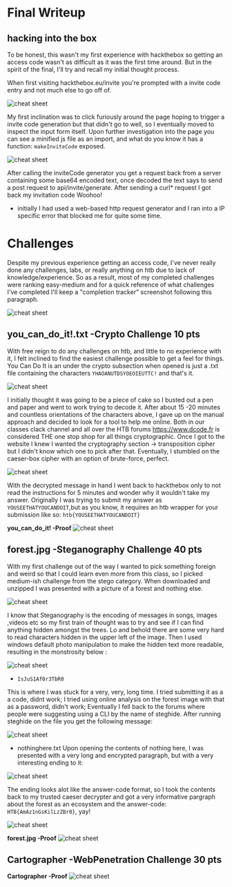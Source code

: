 
# Final Writeup

## hacking into the box
To be honest, this wasn't my first experience with hackthebox so getting an access code wasn't as difficult as it was the first time around. But in the spirit of the final, I'll try and recall my initial thought process. 

When first visiting hackthebox.eu/invite you're prompted with a invite code entry and not much else to go off of. 

![cheat sheet](images/htb1.PNG)

My first inclination was to click furiously around the page hoping to trigger a invite code generation but that didn't go to well, so I eventually moved to inspect the input form itself. Upon further investigation into the page you can see a minified js file as an import, and what do you know it has a function: `makeInviteCode` exposed.

![cheat sheet](images/htb2.PNG)

After calling the inviteCode generator you get a request back from a server containing some base64 encoded text, once decoded the text says to send a post request to api/invite/generate. After sending a curl* request I got back my invitation code Woohoo!

* initially I had used a web-based http request generator and I ran into a IP specific error that blocked me for quite some time.


# Challenges 

Despite my previous experience getting an access code, I've never really done any challenges, labs, or really anything on htb due to lack of knowledge/experience. So as a result, most of my completed challenges were ranking easy-medium and for a quick reference of what challenges I've completed I'll keep a "completion tracker" screenshot following this paragraph.

![cheat sheet](images/completion.PNG)

## you_can_do_it!.txt -Crypto Challenge 10 pts

With free reign to do any challenges on htb, and little to no experience with it, I felt inclined to find the easiest challenge possible to get a feel for things. You Can Do It is an under the crypto subsection when opened is just a .txt file containing the characters `YHAOANUTDSYOEOIEUTTC!` and that's it. 

![cheat sheet](images/ycdi1.PNG)

I initially thought it was going to be a piece of cake so I busted out a pen and paper and went to work trying to decode it. After about 15 -20 minutes and countless orientations of the characters above, I gave up on the manual approach and decided to look for a tool to help me online. Both in our classes clack channel and all over the HTB forums https://www.dcode.fr is considered THE one stop shop for all things cryptographic. Once I got to the website I knew I wanted the cryptography section -> transposition cipher but I didn't know which one to pick after that. Eventually, I stumbled on the caeser-box cipher with an option of brute-force, perfect. 

![cheat sheet](images/ycdi2.PNG)

With the decrypted message in hand I went back to hackthebox only to not read the instructions for 5 minutes and wonder why it wouldn't take my answer. Originally I was trying to submit my answer as `YOUSEETHATYOUCANDOIT`,but as you know,  it requires an htb wrapper  for your submission like so: `htb{YOUSEETHATYOUCANDOIT}` 


**you_can_do_it! -Proof**
![cheat sheet](images/ycdi.PNG)

## forest.jpg -Steganography Challenge 40 pts

With my first challenge out of the way I wanted to pick something foreign and weird so that I could learn even more from this class, so I picked medium-ish challenge from the stego category. When downloaded and unzipped I was presented with a picture of a forest and nothing else. 

![cheat sheet](images/oforest.jpg)

I know that Steganography is the encoding of messages in songs, images ,videos etc so my first train of thought was to try and see if I can find anything hidden amongst the trees. Lo and behold there are some very hard to read characters hidden in the upper left of the image. Then I used windows default photo manipulation to make the hidden text more readable, resulting in the monstrosity below :

![cheat sheet](images/forest.jpg)

- `IsJuS1Af0r3TbR0`

This is where I was stuck for a very, very, long time. I tried submitting it as a a code, didnt work; I tried using online analysis on the forest image with that as a password, didn't work; Eventually I fell back to the forums where people were suggesting using a CLI by the name of steghide. After running steghide on the file you get the following message:

![cheat sheet](images/forest1.PNG)

- nothinghere.txt
Upon opening the contents of nothing here, I was presented with a very long and encrypted paragraph, but with a very interesting ending to it:

![cheat sheet](images/forest2.PNG)

The ending looks alot like the answer-code format, so I took the contents back to my trusted caeser decrypter and got a very informative pargraph about the forest as an ecosystem and the answer-code: `HTB{AmAz1nGsKilLzZBr0}`, yay!

![cheat sheet](images/forest3.PNG)

**forest.jpg -Proof**
![cheat sheet](images/forest.PNG)

## Cartographer -WebPenetration Challenge 30 pts

**Cartographer -Proof**
![cheat sheet](images/cartographer.PNG)

